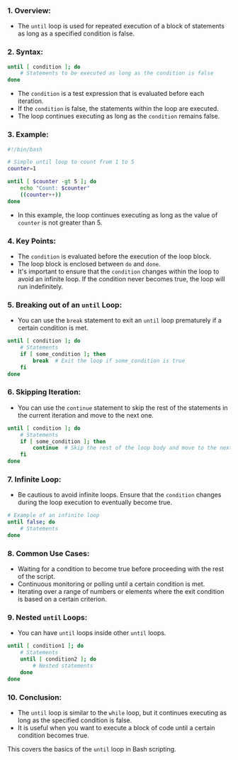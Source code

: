 
### 1. **Overview:**
- The `until` loop is used for repeated execution of a block of statements as long as a specified condition is false.

### 2. **Syntax:**
```bash
until [ condition ]; do
    # Statements to be executed as long as the condition is false
done
```

- The `condition` is a test expression that is evaluated before each iteration.
- If the `condition` is false, the statements within the loop are executed.
- The loop continues executing as long as the `condition` remains false.

### 3. **Example:**
```bash
#!/bin/bash

# Simple until loop to count from 1 to 5
counter=1

until [ $counter -gt 5 ]; do
    echo "Count: $counter"
    ((counter++))
done
```

- In this example, the loop continues executing as long as the value of `counter` is not greater than 5.

### 4. **Key Points:**
   - The `condition` is evaluated before the execution of the loop block.
   - The loop block is enclosed between `do` and `done`.
   - It's important to ensure that the `condition` changes within the loop to avoid an infinite loop. If the condition never becomes true, the loop will run indefinitely.

### 5. **Breaking out of an `until` Loop:**
   - You can use the `break` statement to exit an `until` loop prematurely if a certain condition is met.

   ```bash
   until [ condition ]; do
       # Statements
       if [ some_condition ]; then
           break  # Exit the loop if some_condition is true
       fi
   done
   ```

### 6. **Skipping Iteration:**
   - You can use the `continue` statement to skip the rest of the statements in the current iteration and move to the next one.

   ```bash
   until [ condition ]; do
       # Statements
       if [ some_condition ]; then
           continue  # Skip the rest of the loop body and move to the next iteration
       fi
   done
   ```

### 7. **Infinite Loop:**
   - Be cautious to avoid infinite loops. Ensure that the `condition` changes during the loop execution to eventually become true.

   ```bash
   # Example of an infinite loop
   until false; do
       # Statements
   done
   ```

### 8. **Common Use Cases:**
   - Waiting for a condition to become true before proceeding with the rest of the script.
   - Continuous monitoring or polling until a certain condition is met.
   - Iterating over a range of numbers or elements where the exit condition is based on a certain criterion.

### 9. **Nested `until` Loops:**
   - You can have `until` loops inside other `until` loops.

   ```bash
   until [ condition1 ]; do
       # Statements
       until [ condition2 ]; do
           # Nested statements
       done
   done
   ```

### 10. **Conclusion:**
   - The `until` loop is similar to the `while` loop, but it continues executing as long as the specified condition is false.
   - It is useful when you want to execute a block of code until a certain condition becomes true.

This covers the basics of the `until` loop in Bash scripting.